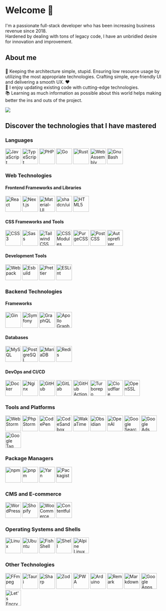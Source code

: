 <h1 align="left">Welcome 👋</h1>

###

<p align="left">I'm a passionate full-stack developer who has been increasing business revenue since 2018. <br/>Hardened by dealing with tons of legacy code, I have an unbridled desire for innovation and improvement.</p>

###

<h2 align="left">About me</h2>

###

<p align="left">🎯 Keeping the architecture simple, stupid. Ensuring low resource usage by utilizing the most appropriate technologies. Crafting simple, eye-friendly UI and delivering a smooth UX. ❤️<br>🎲 I enjoy updating existing code with cutting-edge technologies.<br>📚  Learning as much information as possible about this world helps making better the ins and outs of the project.</p>

<picture>
   <source srcset="https://github-readme-stats.vercel.app/api?username=l-you&show_icons=true&hide=stars&show=reviews,discussions_started,discussions_answered,prs_merged,prs_merged_percentage&include_all_commits=true" media="(prefers-color-scheme: light)">
  <img src="https://github-readme-stats.vercel.app/api?username=l-you&show_icons=true&hide=stars&show=reviews,discussions_started,discussions_answered,prs_merged,prs_merged_percentage&include_all_commits=true&theme=dark" />

</picture>

###

<h2 align="left">Discover the technologies that I have mastered</h2>

###

<div>
  <h3>Languages</h3>
  <div>
    <picture>
      <source srcset="https://cdn.simpleicons.org/javascript/dark" media="(prefers-color-scheme: light)">
      <source srcset="https://cdn.simpleicons.org/javascript/white" media="(prefers-color-scheme: dark)">
      <img height="50" width="50" src="https://cdn.simpleicons.org/javascript/dark" alt="JavaScript">
    </picture>
    <picture>
      <source srcset="https://cdn.simpleicons.org/typescript/dark" media="(prefers-color-scheme: light)">
      <source srcset="https://cdn.simpleicons.org/typescript/white" media="(prefers-color-scheme: dark)">
      <img height="50" width="50" src="https://cdn.simpleicons.org/typescript/dark" alt="TypeScript">
    </picture>
    <picture>
      <source srcset="https://cdn.simpleicons.org/php/dark" media="(prefers-color-scheme: light)">
      <source srcset="https://cdn.simpleicons.org/php/white" media="(prefers-color-scheme: dark)">
      <img height="50" width="50" src="https://cdn.simpleicons.org/php/dark" alt="PHP">
    </picture>
    <picture>
      <source srcset="https://cdn.simpleicons.org/go/dark" media="(prefers-color-scheme: light)">
      <source srcset="https://cdn.simpleicons.org/go/white" media="(prefers-color-scheme: dark)">
      <img height="50" width="50" src="https://cdn.simpleicons.org/go/dark" alt="Go">
    </picture>
    <picture>
      <source srcset="https://cdn.simpleicons.org/rust/dark" media="(prefers-color-scheme: light)">
      <source srcset="https://cdn.simpleicons.org/rust/white" media="(prefers-color-scheme: dark)">
      <img height="50" width="50" src="https://cdn.simpleicons.org/rust/dark" alt="Rust">
    </picture>
    <picture>
      <source srcset="https://cdn.simpleicons.org/webassembly/dark" media="(prefers-color-scheme: light)">
      <source srcset="https://cdn.simpleicons.org/webassembly/white" media="(prefers-color-scheme: dark)">
      <img height="50" width="50" src="https://cdn.simpleicons.org/webassembly/dark" alt="WebAssembly">
    </picture>
    <picture>
      <source srcset="https://cdn.simpleicons.org/gnubash/dark" media="(prefers-color-scheme: light)">
      <source srcset="https://cdn.simpleicons.org/gnubash/white" media="(prefers-color-scheme: dark)">
      <img height="50" width="50" src="https://cdn.simpleicons.org/gnubash/dark" alt="Gnu Bash">
    </picture>
  </div>
</div>
<div>
  <h3>Web Technologies</h3>
  <div>
    <h4>Frontend Frameworks and Libraries</h4>
    <div>
      <picture>
        <source srcset="https://cdn.simpleicons.org/react/dark" media="(prefers-color-scheme: light)">
        <source srcset="https://cdn.simpleicons.org/react/white" media="(prefers-color-scheme: dark)">
        <img height="50" width="50" src="https://cdn.simpleicons.org/react/dark" alt="React">
      </picture>
      <picture>
        <source srcset="https://cdn.simpleicons.org/nextdotjs/dark" media="(prefers-color-scheme: light)">
        <source srcset="https://cdn.simpleicons.org/nextdotjs/white" media="(prefers-color-scheme: dark)">
        <img height="50" width="50" src="https://cdn.simpleicons.org/nextdotjs/dark" alt="Next.js">
      </picture>
      <picture>
        <source srcset="https://cdn.simpleicons.org/mui/dark" media="(prefers-color-scheme: light)">
        <source srcset="https://cdn.simpleicons.org/mui/white" media="(prefers-color-scheme: dark)">
        <img height="50" width="50" src="https://cdn.simpleicons.org/mui/dark" alt="Material-UI">
      </picture>
      <picture>
        <source srcset="https://cdn.simpleicons.org/shadcnui/dark" media="(prefers-color-scheme: light)">
        <source srcset="https://cdn.simpleicons.org/shadcnui/white" media="(prefers-color-scheme: dark)">
        <img height="50" width="50" src="https://cdn.simpleicons.org/shadcnui/dark" alt="shadcn/ui">
      </picture>
        <picture>
      <source srcset="https://cdn.simpleicons.org/html5/dark" media="(prefers-color-scheme: light)">
      <source srcset="https://cdn.simpleicons.org/html5/white" media="(prefers-color-scheme: dark)">
      <img height="50" width="50" src="https://cdn.simpleicons.org/html5/dark" alt="HTML5">
    </picture>
    </div>
  </div>
  <div>
    <h4>CSS Frameworks and Tools</h4>
    <div>
      <picture>
        <source srcset="https://cdn.simpleicons.org/css3/dark" media="(prefers-color-scheme: light)">
        <source srcset="https://cdn.simpleicons.org/css3/white" media="(prefers-color-scheme: dark)">
        <img height="50" width="50" src="https://cdn.simpleicons.org/css3/dark" alt="CSS3">
      </picture>
      <picture>
        <source srcset="https://cdn.simpleicons.org/sass/dark" media="(prefers-color-scheme: light)">
        <source srcset="https://cdn.simpleicons.org/sass/white" media="(prefers-color-scheme: dark)">
        <img height="50" width="50" src="https://cdn.simpleicons.org/sass/dark" alt="Sass">
      </picture>
      <picture>
        <source srcset="https://cdn.simpleicons.org/tailwindcss/dark" media="(prefers-color-scheme: light)">
        <source srcset="https://cdn.simpleicons.org/tailwindcss/white" media="(prefers-color-scheme: dark)">
        <img height="50" width="50" src="https://cdn.simpleicons.org/tailwindcss/dark" alt="Tailwind CSS">
      </picture>
      <picture>
        <source srcset="https://cdn.simpleicons.org/cssmodules/dark" media="(prefers-color-scheme: light)">
        <source srcset="https://cdn.simpleicons.org/cssmodules/white" media="(prefers-color-scheme: dark)">
        <img height="50" width="50" src="https://cdn.simpleicons.org/cssmodules/dark" alt="CSS Modules">
      </picture>
      <picture>
        <source srcset="https://cdn.simpleicons.org/purgecss/dark" media="(prefers-color-scheme: light)">
        <source srcset="https://cdn.simpleicons.org/purgecss/white" media="(prefers-color-scheme: dark)">
        <img height="50" width="50" src="https://cdn.simpleicons.org/purgecss/dark" alt="PurgeCSS">
      </picture>
      <picture>
        <source srcset="https://cdn.simpleicons.org/postcss/dark" media="(prefers-color-scheme: light)">
        <source srcset="https://cdn.simpleicons.org/postcss/white" media="(prefers-color-scheme: dark)">
        <img height="50" width="50" src="https://cdn.simpleicons.org/postcss/dark" alt="PostCSS">
      </picture>
      <picture>
        <source srcset="https://cdn.simpleicons.org/autoprefixer/dark" media="(prefers-color-scheme: light)">
        <source srcset="https://cdn.simpleicons.org/autoprefixer/white" media="(prefers-color-scheme: dark)">
        <img height="50" width="50" src="https://cdn.simpleicons.org/autoprefixer/dark" alt="Autoprefixer">
      </picture>
    </div>
  </div>
  <div>
    <h4>Development Tools</h4>
    <div>
      <picture>
        <source srcset="https://cdn.simpleicons.org/webpack/dark" media="(prefers-color-scheme: light)">
        <source srcset="https://cdn.simpleicons.org/webpack/white" media="(prefers-color-scheme: dark)">
        <img height="50" width="50" src="https://cdn.simpleicons.org/webpack/dark" alt="Webpack">
      </picture>
      <picture>
        <source srcset="https://cdn.simpleicons.org/esbuild/dark" media="(prefers-color-scheme: light)">
        <source srcset="https://cdn.simpleicons.org/esbuild/white" media="(prefers-color-scheme: dark)">
        <img height="50" width="50" src="https://cdn.simpleicons.org/esbuild/dark" alt="Esbuild">
      </picture>
      <picture>
        <source srcset="https://cdn.simpleicons.org/prettier/dark" media="(prefers-color-scheme: light)">
        <source srcset="https://cdn.simpleicons.org/prettier/white" media="(prefers-color-scheme: dark)">
        <img height="50" width="50" src="https://cdn.simpleicons.org/prettier/dark" alt="Prettier">
      </picture>
      <picture>
        <source srcset="https://cdn.simpleicons.org/eslint/dark" media="(prefers-color-scheme: light)">
        <source srcset="https://cdn.simpleicons.org/eslint/white" media="(prefers-color-scheme: dark)">
        <img height="50" width="50" src="https://cdn.simpleicons.org/eslint/dark" alt="ESLint">
      </picture>
    </div>
  </div>
</div>
<div>
  <h3>Backend Technologies</h3>
  <div>
    <h4>Frameworks</h4>
    <div>
      <picture>
        <source srcset="https://cdn.simpleicons.org/gin/dark" media="(prefers-color-scheme: light)">
        <source srcset="https://cdn.simpleicons.org/gin/white" media="(prefers-color-scheme: dark)">
        <img height="50" width="50" src="https://cdn.simpleicons.org/gin/dark" alt="Gin">
      </picture>
      <picture>
        <source srcset="https://cdn.simpleicons.org/symfony/dark" media="(prefers-color-scheme: light)">
        <source srcset="https://cdn.simpleicons.org/symfony/white" media="(prefers-color-scheme: dark)">
        <img height="50" width="50" src="https://cdn.simpleicons.org/symfony/dark" alt="Symfony">
      </picture>
      <picture>
        <source srcset="https://cdn.simpleicons.org/graphql/dark" media="(prefers-color-scheme: light)">
        <source srcset="https://cdn.simpleicons.org/graphql/white" media="(prefers-color-scheme: dark)">
        <img height="50" width="50" src="https://cdn.simpleicons.org/graphql/dark" alt="GraphQL">
      </picture>
      <picture>
        <source srcset="https://cdn.simpleicons.org/apollographql/dark" media="(prefers-color-scheme: light)">
        <source srcset="https://cdn.simpleicons.org/apollographql/white" media="(prefers-color-scheme: dark)">
        <img height="50" width="50" src="https://cdn.simpleicons.org/apollographql/dark" alt="Apollo GraphQL">
      </picture>
    </div>
  </div>
  <div>
    <h4>Databases</h4>
    <div>
      <picture>
        <source srcset="https://cdn.simpleicons.org/mysql/dark" media="(prefers-color-scheme: light)">
        <source srcset="https://cdn.simpleicons.org/mysql/white" media="(prefers-color-scheme: dark)">
        <img height="50" width="50" src="https://cdn.simpleicons.org/mysql/dark" alt="MySQL">
      </picture>
      <picture>
        <source srcset="https://cdn.simpleicons.org/postgresql/dark" media="(prefers-color-scheme: light)">
        <source srcset="https://cdn.simpleicons.org/postgresql/white" media="(prefers-color-scheme: dark)">
        <img height="50" width="50" src="https://cdn.simpleicons.org/postgresql/dark" alt="PostgreSQL">
      </picture>
      <picture>
        <source srcset="https://cdn.simpleicons.org/mariadb/dark" media="(prefers-color-scheme: light)">
        <source srcset="https://cdn.simpleicons.org/mariadb/white" media="(prefers-color-scheme: dark)">
        <img height="50" width="50" src="https://cdn.simpleicons.org/mariadb/dark" alt="MariaDB">
      </picture>
      <picture>
        <source srcset="https://cdn.simpleicons.org/redis/dark" media="(prefers-color-scheme: light)">
        <source srcset="https://cdn.simpleicons.org/redis/white" media="(prefers-color-scheme: dark)">
        <img height="50" width="50" src="https://cdn.simpleicons.org/redis/dark" alt="Redis">
      </picture>
    </div>
  </div>
  <div>
    <h4>DevOps and CI/CD</h4>
    <div>
      <picture>
        <source srcset="https://cdn.simpleicons.org/docker/dark" media="(prefers-color-scheme: light)">
        <source srcset="https://cdn.simpleicons.org/docker/white" media="(prefers-color-scheme: dark)">
        <img height="50" width="50" src="https://cdn.simpleicons.org/docker/dark" alt="Docker">
      </picture>
      <picture>
        <source srcset="https://cdn.simpleicons.org/nginx/dark" media="(prefers-color-scheme: light)">
        <source srcset="https://cdn.simpleicons.org/nginx/white" media="(prefers-color-scheme: dark)">
        <img height="50" width="50" src="https://cdn.simpleicons.org/nginx/dark" alt="Nginx">
      </picture>
      <picture>
        <source srcset="https://cdn.simpleicons.org/github/dark" media="(prefers-color-scheme: light)">
        <source srcset="https://cdn.simpleicons.org/github/white" media="(prefers-color-scheme: dark)">
        <img height="50" width="50" src="https://cdn.simpleicons.org/github/dark" alt="GitHub">
      </picture>
      <picture>
        <source srcset="https://cdn.simpleicons.org/gitlab/dark" media="(prefers-color-scheme: light)">
        <source srcset="https://cdn.simpleicons.org/gitlab/white" media="(prefers-color-scheme: dark)">
        <img height="50" width="50" src="https://cdn.simpleicons.org/gitlab/dark" alt="GitLab">
      </picture>
      <picture>
        <source srcset="https://cdn.simpleicons.org/githubactions/dark" media="(prefers-color-scheme: light)">
        <source srcset="https://cdn.simpleicons.org/githubactions/white" media="(prefers-color-scheme: dark)">
        <img height="50" width="50" src="https://cdn.simpleicons.org/githubactions/dark" alt="GitHub Actions">
      </picture>
      <picture>
        <source srcset="https://cdn.simpleicons.org/turborepo/dark" media="(prefers-color-scheme: light)">
        <source srcset="https://cdn.simpleicons.org/turborepo/white" media="(prefers-color-scheme: dark)">
        <img height="50" width="50" src="https://cdn.simpleicons.org/turborepo/dark" alt="Turborepo">
      </picture>
      <picture>
        <source srcset="https://cdn.simpleicons.org/cloudflare/dark" media="(prefers-color-scheme: light)">
        <source srcset="https://cdn.simpleicons.org/cloudflare/white" media="(prefers-color-scheme: dark)">
        <img height="50" width="50" src="https://cdn.simpleicons.org/cloudflare/dark" alt="Cloudflare">
      </picture>
      <picture>
        <source srcset="https://cdn.simpleicons.org/openssl/dark" media="(prefers-color-scheme: light)">
        <source srcset="https://cdn.simpleicons.org/openssl/white" media="(prefers-color-scheme: dark)">
        <img height="50" width="50" src="https://cdn.simpleicons.org/openssl/dark" alt="OpenSSL">
      </picture>
    </div>
  </div>
</div>
<div>
  <h3>Tools and Platforms</h3>
  <div>
    <picture>
      <source srcset="https://cdn.simpleicons.org/webstorm/dark" media="(prefers-color-scheme: light)">
      <source srcset="https://cdn.simpleicons.org/webstorm/white" media="(prefers-color-scheme: dark)">
      <img height="50" width="50" src="https://cdn.simpleicons.org/webstorm/dark" alt="WebStorm">
    </picture>
    <picture>
      <source srcset="https://cdn.simpleicons.org/phpstorm/dark" media="(prefers-color-scheme: light)">
      <source srcset="https://cdn.simpleicons.org/phpstorm/white" media="(prefers-color-scheme: dark)">
      <img height="50" width="50" src="https://cdn.simpleicons.org/phpstorm/dark" alt="PhpStorm">
    </picture>
    <picture>
      <source srcset="https://cdn.simpleicons.org/codepen/dark" media="(prefers-color-scheme: light)">
      <source srcset="https://cdn.simpleicons.org/codepen/white" media="(prefers-color-scheme: dark)">
      <img height="50" width="50" src="https://cdn.simpleicons.org/codepen/dark" alt="CodePen">
    </picture>
    <picture>
      <source srcset="https://cdn.simpleicons.org/codesandbox/dark" media="(prefers-color-scheme: light)">
      <source srcset="https://cdn.simpleicons.org/codesandbox/white" media="(prefers-color-scheme: dark)">
      <img height="50" width="50" src="https://cdn.simpleicons.org/codesandbox/dark" alt="CodeSandbox">
    </picture>
    <picture>
      <source srcset="https://cdn.simpleicons.org/wakatime/dark" media="(prefers-color-scheme: light)">
      <source srcset="https://cdn.simpleicons.org/wakatime/white" media="(prefers-color-scheme: dark)">
      <img height="50" width="50" src="https://cdn.simpleicons.org/wakatime/dark" alt="WakaTime">
    </picture>
    <picture>
      <source srcset="https://cdn.simpleicons.org/obsidian/dark" media="(prefers-color-scheme: light)">
      <source srcset="https://cdn.simpleicons.org/obsidian/white" media="(prefers-color-scheme: dark)">
      <img height="50" width="50" src="https://cdn.simpleicons.org/obsidian/dark" alt="Obsidian">
    </picture>
    <picture>
      <source srcset="https://cdn.simpleicons.org/openai/dark" media="(prefers-color-scheme: light)">
      <source srcset="https://cdn.simpleicons.org/openai/white" media="(prefers-color-scheme: dark)">
      <img height="50" width="50" src="https://cdn.simpleicons.org/openai/dark" alt="OpenAI">
    </picture>
    <picture>
      <source srcset="https://cdn.simpleicons.org/googlesearchconsole/dark" media="(prefers-color-scheme: light)">
      <source srcset="https://cdn.simpleicons.org/googlesearchconsole/white" media="(prefers-color-scheme: dark)">
      <img height="50" width="50" src="https://cdn.simpleicons.org/googlesearchconsole/dark" alt="Google Search Console">
    </picture>
    <picture>
      <source srcset="https://cdn.simpleicons.org/googleads/dark" media="(prefers-color-scheme: light)">
      <source srcset="https://cdn.simpleicons.org/googleads/white" media="(prefers-color-scheme: dark)">
      <img height="50" width="50" src="https://cdn.simpleicons.org/googleads/dark" alt="Google Ads">
    </picture>
    <picture>
      <source srcset="https://cdn.simpleicons.org/googletagmanager/dark" media="(prefers-color-scheme: light)">
      <source srcset="https://cdn.simpleicons.org/googletagmanager/white" media="(prefers-color-scheme: dark)">
      <img height="50" width="50" src="https://cdn.simpleicons.org/googletagmanager/dark" alt="Google Tag Manager">
    </picture>
  </div>
</div>
<div>
  <h3>Package Managers</h3>
  <div>
    <picture>
      <source srcset="https://cdn.simpleicons.org/npm/dark" media="(prefers-color-scheme: light)">
      <source srcset="https://cdn.simpleicons.org/npm/white" media="(prefers-color-scheme: dark)">
      <img height="50" width="50" src="https://cdn.simpleicons.org/npm/dark" alt="npm">
    </picture>
    <picture>
      <source srcset="https://cdn.simpleicons.org/pnpm/dark" media="(prefers-color-scheme: light)">
      <source srcset="https://cdn.simpleicons.org/pnpm/white" media="(prefers-color-scheme: dark)">
      <img height="50" width="50" src="https://cdn.simpleicons.org/pnpm/dark" alt="pnpm">
    </picture>
    <picture>
      <source srcset="https://cdn.simpleicons.org/yarn/dark" media="(prefers-color-scheme: light)">
      <source srcset="https://cdn.simpleicons.org/yarn/white" media="(prefers-color-scheme: dark)">
      <img height="50" width="50" src="https://cdn.simpleicons.org/yarn/dark" alt="Yarn">
    </picture>
    <picture>
      <source srcset="https://cdn.simpleicons.org/packagist/dark" media="(prefers-color-scheme: light)">
      <source srcset="https://cdn.simpleicons.org/packagist/white" media="(prefers-color-scheme: dark)">
      <img height="50" width="50" src="https://cdn.simpleicons.org/packagist/dark" alt="Packagist">
    </picture>
  </div>
</div>
<div>
  <h3>CMS and E-commerce</h3>
  <div>
    <picture>
      <source srcset="https://cdn.simpleicons.org/wordpress/dark" media="(prefers-color-scheme: light)">
      <source srcset="https://cdn.simpleicons.org/wordpress/white" media="(prefers-color-scheme: dark)">
      <img height="50" width="50" src="https://cdn.simpleicons.org/wordpress/dark" alt="WordPress">
    </picture>
    <picture>
      <source srcset="https://cdn.simpleicons.org/shopify/dark" media="(prefers-color-scheme: light)">
      <source srcset="https://cdn.simpleicons.org/shopify/white" media="(prefers-color-scheme: dark)">
      <img height="50" width="50" src="https://cdn.simpleicons.org/shopify/dark" alt="Shopify">
    </picture>
    <picture>
      <source srcset="https://cdn.simpleicons.org/woocommerce/dark" media="(prefers-color-scheme: light)">
      <source srcset="https://cdn.simpleicons.org/woocommerce/white" media="(prefers-color-scheme: dark)">
      <img height="50" width="50" src="https://cdn.simpleicons.org/woocommerce/dark" alt="WooCommerce">
    </picture>
    <picture>
      <source srcset="https://cdn.simpleicons.org/contentful/dark" media="(prefers-color-scheme: light)">
      <source srcset="https://cdn.simpleicons.org/contentful/white" media="(prefers-color-scheme: dark)">
      <img height="50" width="50" src="https://cdn.simpleicons.org/contentful/dark" alt="Contentful">
    </picture>
  </div>
</div>
<div>
  <h3>Operating Systems and Shells</h3>
  <div>
    <picture>
      <source srcset="https://cdn.simpleicons.org/linux/dark" media="(prefers-color-scheme: light)">
      <source srcset="https://cdn.simpleicons.org/linux/white" media="(prefers-color-scheme: dark)">
      <img height="50" width="50" src="https://cdn.simpleicons.org/linux/dark" alt="Linux">
    </picture>
    <picture>
      <source srcset="https://cdn.simpleicons.org/ubuntu/dark" media="(prefers-color-scheme: light)">
      <source srcset="https://cdn.simpleicons.org/ubuntu/white" media="(prefers-color-scheme: dark)">
      <img height="50" width="50" src="https://cdn.simpleicons.org/ubuntu/dark" alt="Ubuntu">
    </picture>
    <picture>
      <source srcset="https://cdn.simpleicons.org/fishshell/dark" media="(prefers-color-scheme: light)">
      <source srcset="https://cdn.simpleicons.org/fishshell/white" media="(prefers-color-scheme: dark)">
      <img height="50" width="50" src="https://cdn.simpleicons.org/fishshell/dark" alt="Fish Shell">
    </picture>
    <picture>
      <source srcset="https://cdn.simpleicons.org/shell/dark" media="(prefers-color-scheme: light)">
      <source srcset="https://cdn.simpleicons.org/shell/white" media="(prefers-color-scheme: dark)">
      <img height="50" width="50" src="https://cdn.simpleicons.org/shell/dark" alt="Shell">
    </picture>
    <picture>
      <source srcset="https://cdn.simpleicons.org/alpinelinux/dark" media="(prefers-color-scheme: light)">
        <source srcset="https://cdn.simpleicons.org/alpinelinux/white" media="(prefers-color-scheme: dark)">
        <img height="50" width="50" src="https://cdn.simpleicons.org/alpinelinux/dark" alt="Alpine Linux">
      </picture>
  </div>
</div>
<div>
  <h3>Other Technologies</h3>
  <div>
    <picture>
      <source srcset="https://cdn.simpleicons.org/ffmpeg/dark" media="(prefers-color-scheme: light)">
      <source srcset="https://cdn.simpleicons.org/ffmpeg/white" media="(prefers-color-scheme: dark)">
      <img height="50" width="50" src="https://cdn.simpleicons.org/ffmpeg/dark" alt="FFmpeg">
    </picture>
    <picture>
      <source srcset="https://cdn.simpleicons.org/tauri/dark" media="(prefers-color-scheme: light)">
      <source srcset="https://cdn.simpleicons.org/tauri/white" media="(prefers-color-scheme: dark)">
      <img height="50" width="50" src="https://cdn.simpleicons.org/tauri/dark" alt="Tauri">
    </picture>
    <picture>
      <source srcset="https://cdn.simpleicons.org/sharp/dark" media="(prefers-color-scheme: light)">
      <source srcset="https://cdn.simpleicons.org/sharp/white" media="(prefers-color-scheme: dark)">
      <img height="50" width="50" src="https://cdn.simpleicons.org/sharp/dark" alt="Sharp">
    </picture>
    <picture>
      <source srcset="https://cdn.simpleicons.org/zod/dark" media="(prefers-color-scheme: light)">
      <source srcset="https://cdn.simpleicons.org/zod/white" media="(prefers-color-scheme: dark)">
      <img height="50" width="50" src="https://cdn.simpleicons.org/zod/dark" alt="Zod">
    </picture>
    <picture>
      <source srcset="https://cdn.simpleicons.org/pwa/dark" media="(prefers-color-scheme: light)">
      <source srcset="https://cdn.simpleicons.org/pwa/white" media="(prefers-color-scheme: dark)">
      <img height="50" width="50" src="https://cdn.simpleicons.org/pwa/dark" alt="PWA">
    </picture>
    <picture>
      <source srcset="https://cdn.simpleicons.org/arduino/dark" media="(prefers-color-scheme: light)">
      <source srcset="https://cdn.simpleicons.org/arduino/white" media="(prefers-color-scheme: dark)">
      <img height="50" width="50" src="https://cdn.simpleicons.org/arduino/dark" alt="Arduino">
    </picture>
    <picture>
      <source srcset="https://cdn.simpleicons.org/remark/dark" media="(prefers-color-scheme: light)">
      <source srcset="https://cdn.simpleicons.org/remark/white" media="(prefers-color-scheme: dark)">
      <img height="50" width="50" src="https://cdn.simpleicons.org/remark/dark" alt="Remark">
    </picture>
    <picture>
      <source srcset="https://cdn.simpleicons.org/markdown/dark" media="(prefers-color-scheme: light)">
      <source srcset="https://cdn.simpleicons.org/markdown/white" media="(prefers-color-scheme: dark)">
      <img height="50" width="50" src="https://cdn.simpleicons.org/markdown/dark" alt="Markdown">
    </picture>
    <picture>
      <source srcset="https://cdn.simpleicons.org/googleappsscript/dark" media="(prefers-color-scheme: light)">
      <source srcset="https://cdn.simpleicons.org/googleappsscript/white" media="(prefers-color-scheme: dark)">
      <img height="50" width="50" src="https://cdn.simpleicons.org/googleappsscript/dark" alt="Google Apps Script">
    </picture>
      <picture>
      <source srcset="https://cdn.simpleicons.org/letsencrypt" media="(prefers-color-scheme: light)">
      <source srcset="https://cdn.simpleicons.org/letsencrypt/white" media="(prefers-color-scheme: dark)">
      <img height="50" width="50" src="https://cdn.simpleicons.org/letsencrypt" alt="Let's Encrypt">
    </picture>
  </div>
</div>



